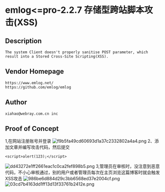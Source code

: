 # emlog<=pro-2.2.7 存储型跨站脚本攻击(XSS)
## Description
    The system Client doesn't properly sanitise POST parameter, which result into a Stored Cross-Site Scripting(XSS).
## Vendor Homepage
    https://www.emlog.net/
    https://github.com/emlog/emlog

## Author
    xiahao@webray.com.cn inc  
## Proof of Concept
1,在网站注册账号并登录
![f9b5fa49cd60693d1a37c2332802a4a4.png](../_resources/f9b5fa49cd60693d1a37c2332802a4a4.png)
2、添加文章并编写攻击代码，然后提交
```
<script>alert(123);</script>
```
![dd43272e1ff2661eac1c0ca2fef898b5.png](../_resources/dd43272e1ff2661eac1c0ca2fef898b5.png)
3,管理员在审核时，没注意到恶意代码，不小心审核通过，别的用户或者管理员每次在主页浏览这篇博客时就会触发XSS攻击
![986be6d884d29c3bb6568ed37e2004cf.png](../_resources/986be6d884d29c3bb6568ed37e2004cf.png)
![03cd7b4163dd1ff13d13f33761b2412e.png](../_resources/03cd7b4163dd1ff13d13f33761b2412e.png)
